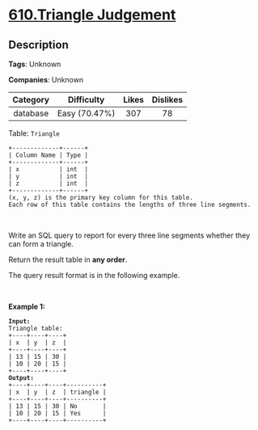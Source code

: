 # [610.Triangle Judgement](https://leetcode.com/problems/triangle-judgement/description/)

## Description

**Tags**: Unknown

**Companies**: Unknown

| Category |  Difficulty   | Likes | Dislikes |
| :------: | :-----------: | :---: | :------: |
| database | Easy (70.47%) |  307  |    78    |

<p>Table: <code>Triangle</code></p>
<pre><code>+-------------+------+
| Column Name | Type |
+-------------+------+
| x           | int  |
| y           | int  |
| z           | int  |
+-------------+------+
(x, y, z) is the primary key column for this table.
Each row of this table contains the lengths of three line segments.</code></pre>
<p>&nbsp;</p>
<p>Write an SQL query to report for every three line segments whether they can form a triangle.</p>
<p>Return the result table in <strong>any order</strong>.</p>
<p>The query result format is in the following example.</p>
<p>&nbsp;</p>
<p><strong class="example">Example 1:</strong></p>
<pre><code><strong>Input:</strong> 
Triangle table:
+----+----+----+
| x  | y  | z  |
+----+----+----+
| 13 | 15 | 30 |
| 10 | 20 | 15 |
+----+----+----+
<strong>Output:</strong> 
+----+----+----+----------+
| x  | y  | z  | triangle |
+----+----+----+----------+
| 13 | 15 | 30 | No       |
| 10 | 20 | 15 | Yes      |
+----+----+----+----------+</code></pre>
